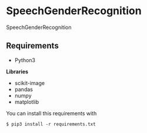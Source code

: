 # SpeechGenderRecognition

SpeechGenderRecognition


## Requirements

- Python3

**Libraries**
- scikit-image
- pandas
- numpy
- matplotlib

You can install this requirements with
```
$ pip3 install -r requirements.txt
```


